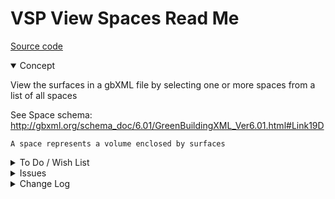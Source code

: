 # VSP View Spaces Read Me

[Source code]( https://github.com/ladybug-tools/spider-gbxml-tools/blob/master/spider-gbxml-viewer/v-0-17-00/js-view/vbsp-view-by-spaces.js )

<details open >

<summary>Concept</summary>

View the surfaces in a gbXML file by selecting one or more spaces from a list of all spaces

See Space schema: http://gbxml.org/schema_doc/6.01/GreenBuildingXML_Ver6.01.html#Link19D

	A space represents a volume enclosed by surfaces

</details>

<details>

<summary>To Do / Wish List</summary>


</details>

<details>

<summary>Issues</summary>


</details>

<details>

<summary>Change Log</summary>

### 2019-07-22 ~ Theo

VSP 0.17-00-1vsp

* R - VSP.js: Cleanup

### 2019-07-19 ~ Theo

VSP 0.17-00-0vsp

* R - VSP.js: First commit

###  2019-06-28 ~ Theo

VBSP 0.16-01-1vbsp

* B - VBSP.js: Pass through jsHint
* C - VBSP.js: add script params
* C - VBSP.js: add new help
* F = VBSP.js: add select by attributes
* F - First commit of read me

</details>